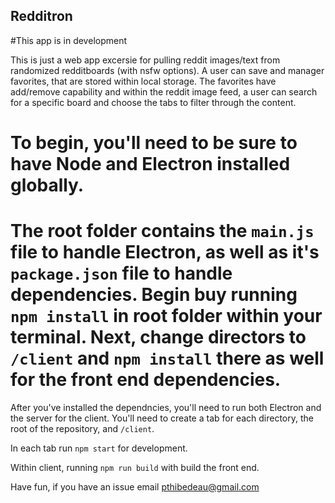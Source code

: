 ## Redditron

#This app is in development



This is just a web app excersie for pulling reddit images/text from randomized redditboards (with nsfw options). A user can save and manager favorites, that are stored within local storage. The favorites have add/remove capability and within the reddit image feed, a user can search for a specific board and choose the tabs to filter through the content.



# To begin, you'll need to be sure to have Node and Electron installed globally.

# The root folder contains the `main.js` file to handle Electron, as well as it's `package.json` file to handle dependencies. Begin buy running `npm install` in root folder within your terminal. Next, change directors to `/client` and `npm install` there as well for the front end dependencies.


After you've installed the dependncies, you'll need to run both Electron and the server for the client.
You'll need to create a tab for each directory, the root of the repository, and `/client`.

In each tab run `npm start` for development.

Within client, running `npm run build` with build the front end.

Have fun, if you have an issue email pthibedeau@gmail.com